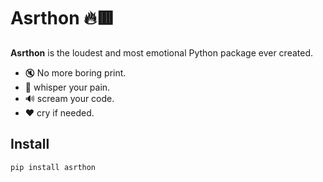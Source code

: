 # Asrthon 🔥🟥

**Asrthon** is the loudest and most emotional Python package ever created.

- 🔇 No more boring print.
- 🥀 whisper your pain.
- 🔊 scream your code.
- ❤️ cry if needed.

## Install

```bash
pip install asrthon
